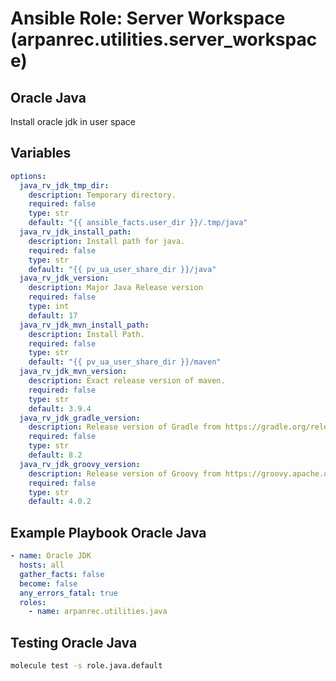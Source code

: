 # Ansible Role: Server Workspace (arpanrec.utilities.server_workspace)

## Oracle Java

Install oracle jdk in user space

## Variables

```yaml
options:
  java_rv_jdk_tmp_dir:
    description: Temporary directory.
    required: false
    type: str
    default: "{{ ansible_facts.user_dir }}/.tmp/java"
  java_rv_jdk_install_path:
    description: Install path for java.
    required: false
    type: str
    default: "{{ pv_ua_user_share_dir }}/java"
  java_rv_jdk_version:
    description: Major Java Release version
    required: false
    type: int
    default: 17
  java_rv_jdk_mvn_install_path:
    description: Install Path.
    required: false
    type: str
    default: "{{ pv_ua_user_share_dir }}/maven"
  java_rv_jdk_mvn_version:
    description: Exact release version of maven.
    required: false
    type: str
    default: 3.9.4
  java_rv_jdk_gradle_version:
    description: Release version of Gradle from https://gradle.org/releases/.
    required: false
    type: str
    default: 8.2
  java_rv_jdk_groovy_version:
    description: Release version of Groovy from https://groovy.apache.org/download.html.
    required: false
    type: str
    default: 4.0.2
```

## Example Playbook Oracle Java

```yaml
- name: Oracle JDK
  hosts: all
  gather_facts: false
  become: false
  any_errors_fatal: true
  roles:
    - name: arpanrec.utilities.java
```

## Testing Oracle Java

```bash
molecule test -s role.java.default
```
